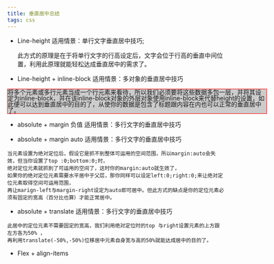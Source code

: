 ```yaml
---
title: 垂直居中总结
tags: css
---
```

- Line-height
  适用情景：单行文字垂直居中技巧;
  
  此方式的原理是在于将单行文字的行高设定后，文字会位于行高的垂直中间位置，利用此原理就能轻松达成垂直居中的需求了。

 - Line-height + inline-block
   适用情景：多对象的垂直居中技巧

 <div class="box box2">
  <div class="content">
    将多个元素或多行元素当成一个行元素来看待，所以我们必须要将这些数据多包一层，并将其设定为inline-block，并在该inline-block对象的外层对象使用inline-block来代替height的设置，如此便可以达到垂直居中的目的了，从使你的数据是包含了标题跟内容在内也可以正常的垂直居中了。
  </div>
</div>
<style>
.box{
  width: 600px;
  border: 1px solid #f00;
  margin: auto;
  line-height: 200px;  
}
.box2 .content{
  display: inline-block;
  height: auto;
  line-height:1;
  width: 600px;
  background: #ccc;
}
</style>

- absolute + margin 负值
适用情景：多行文字的垂直居中技巧

- absolute + margin auto
适用情景：多行文字的垂直居中技巧
```
当元素设置为绝对定位后，假设它是抓不到整体可运用的空间范围，所以margin:auto会失效，但当你设置了top :0;bottom:0;时，
绝对定位元素就抓到了可运用的空间了，这时你的margin:auto就生效了，
如果你的绝对定位元素需要水平居中于父层，那你同样可以设定left:0;right:0;来让绝对定位元素取得空间可运用范围，
再让marign-left与margin-right设定为auto即可居中。但此方式的缺点是你的定位元素必须有固定的宽高（百分比也算）才能正常居中。
```
- absolute + translate
适用情景：多行文字的垂直居中技巧
```
此居中的定位元素不需要固定的宽高，我们利用绝对定位时的top 与right设置元素的上方跟左方各为50% ，
再利用translate(-50%,-50%)位移居中元素自身宽与高的50%就能达成居中的目的了。
```

- Flex + align-items